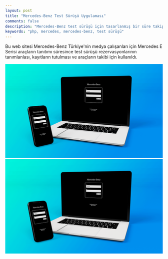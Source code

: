 ```yaml
---
layout: post
title: "Mercedes-Benz Test Sürüşü Uygulaması"
comments: false
description: "Mercedes-Benz test sürüşü için tasarlanmış bir süre takip sistemi."
keywords: "php, mercedes, mercedes-benz, test sürüşü"
---
```


Bu web sitesi Mercedes-Benz Türkiye'nin medya çalışanları için Mercedes E Serisi araçların tanıtımı süresince test sürüşü rezervasyonlarının tanımlanlası, kayıtların tutulması ve araçların takibi için kullanıldı.

![Merdedes-Benz](assets/images/portfolio/001/mercedes-benz.gif)
![Merdedes-Benz](../assets/images/portfolio/001/mercedes-benz.gif)